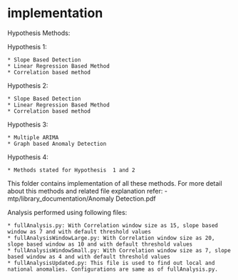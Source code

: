 # implementation

Hypothesis Methods:

Hypothesis 1:

	* Slope Based Detection
	* Linear Regression Based Method
	* Correlation based method

Hypothesis 2:

	* Slope Based Detection
	* Linear Regression Based Method
	* Correlation based method

Hypothesis 3:

	* Multiple ARIMA
	* Graph based Anomaly Detection

Hypothesis 4:

	* Methods stated for Hypothesis  1 and 2

This folder contains implementation of all these methods. For more detail about this methods and related file explanation refer:
	- mtp/library_documentation/Anomaly Detection.pdf

Analysis performed using following files:
	
	* fullAnalysis.py: With Correlation window size as 15, slope based window as 7 and with default threshold values
	* fullAnalysisWindowLarge.py: With Correlation window size as 20, slope based window as 10 and with default threshold values
	* fullAnalysisWindowSmall.py: With Correlation window size as 7, slope based window as 4 and with default threshold values
	* fullAnalysisUpdated.py: This file is used to find out local and national anomalies. Configurations are same as of fullAnalysis.py.